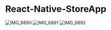 # React-Native-StoreApp
![IMG_6890](https://user-images.githubusercontent.com/82408055/141498219-b7a35d06-8ec3-4d6e-bcc3-afffe291064e.PNG)
![IMG_6891](https://user-images.githubusercontent.com/82408055/141498195-73517765-cccd-445c-80fd-9149905586b8.PNG)
![IMG_6892](https://user-images.githubusercontent.com/82408055/141498164-38f8c607-603c-41d0-b247-b0c752bba58a.PNG)

